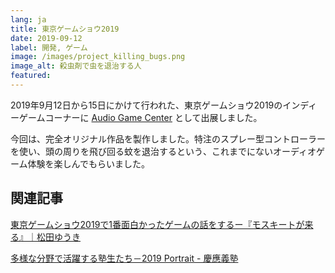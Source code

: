 ```yaml
---
lang: ja
title: 東京ゲームショウ2019
date: 2019-09-12
label: 開発, ゲーム
image: /images/project_killing_bugs.png
image_alt: 殺虫剤で虫を退治する人
featured:
---
```


2019年9月12日から15日にかけて行われた、東京ゲームショウ2019のインディーゲームコーナーに [Audio Game Center](https://audiogame.center) として出展しました。

今回は、完全オリジナル作品を製作しました。特注のスプレー型コントローラーを使い、頭の周りを飛び回る蚊を退治するという、これまでにないオーディオゲーム体験を楽しんでもらいました。

## 関連記事

[東京ゲームショウ2019で1番面白かったゲームの話をするー『モスキートが来る』｜松田ゆうき](https://note.com/yukinote222/n/nad3118555a2e)

[多様な分野で活躍する塾生たち－2019 Portrait - 慶應義塾](https://www.keio.ac.jp/ja/keio-times/features/2020/2/)
